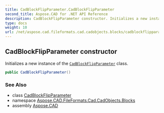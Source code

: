 ```yaml
---
title: CadBlockFlipParameter.CadBlockFlipParameter
second_title: Aspose.CAD for .NET API Reference
description: CadBlockFlipParameter constructor. Initializes a new instance of the CadBlockFlipParameter class
type: docs
weight: 10
url: /net/aspose.cad.fileformats.cad.cadobjects.blocks/cadblockflipparameter/cadblockflipparameter/
---
```

## CadBlockFlipParameter constructor

Initializes a new instance of the [`CadBlockFlipParameter`](../) class.

```csharp
public CadBlockFlipParameter()
```

### See Also

* class [CadBlockFlipParameter](../)
* namespace [Aspose.CAD.FileFormats.Cad.CadObjects.Blocks](../../cadblockflipparameter/)
* assembly [Aspose.CAD](../../../)


